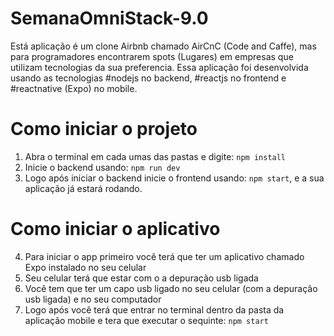 # SemanaOmniStack-9.0
Está aplicação é um clone Airbnb chamado AirCnC (Code and Caffe), mas para programadores encontrarem spots (Lugares) em empresas que utilizam tecnologias da sua preferencia. Essa aplicação foi desenvolvida usando as tecnologias #nodejs no backend, #reactjs no frontend e #reactnative (Expo) no mobile. 

# Como iniciar o projeto
 1. Abra o terminal em cada umas das pastas e digite:  `npm install`
 2. Inicie o backend usando: `npm run dev`
 3. Logo após iniciar o backend inicie o frontend usando: `npm start`, e a sua aplicação já estará rodando.
 
 # Como iniciar o aplicativo
 4. Para iniciar o app primeiro você terá que ter um aplicativo chamado Expo instalado no seu celular
 5. Seu celular terá que estar com o a depuração usb ligada 
 6. Você tem que ter um capo usb ligado no seu celular (com a depuração usb ligada) e no seu computador
 7. Logo após você terá que entrar no terminal dentro da pasta da aplicação mobile e tera que executar o sequinte: `npm start`
